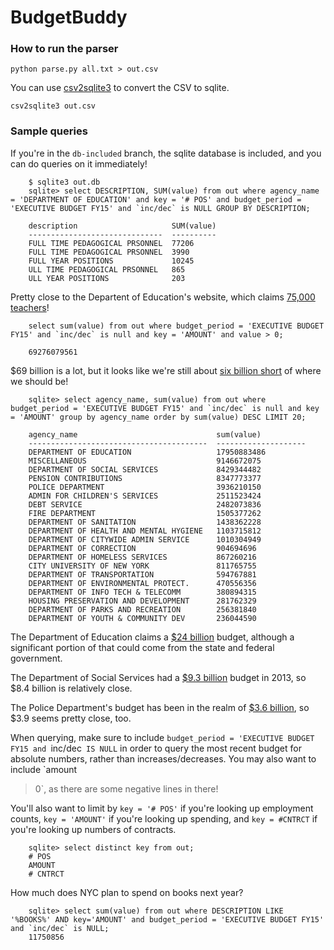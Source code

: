 # BudgetBuddy

### How to run the parser

`python parse.py all.txt > out.csv`

You can use [csv2sqlite3](https://github.com/talos/csv2sqlite3) to convert the
CSV to sqlite.

`csv2sqlite3 out.csv`

### Sample queries

If you're in the `db-included` branch, the sqlite database is included, and you
can do queries on it immediately!

```
    $ sqlite3 out.db
    sqlite> select DESCRIPTION, SUM(value) from out where agency_name = 'DEPARTMENT OF EDUCATION' and key = '# POS' and budget_period = 'EXECUTIVE BUDGET FY15' and `inc/dec` is NULL GROUP BY DESCRIPTION;

    description                     SUM(value)
    ------------------------------  ----------
    FULL TIME PEDAGOGICAL PRSONNEL  77206
    FULL TIME PEDAGOGICAL PRSONNEL  3990
    FULL YEAR POSITIONS             10245
    ULL TIME PEDAGOGICAL PRSONNEL   865
    ULL YEAR POSITIONS              203
```

Pretty close to the Departent of Education's website, which claims [75,000
teachers](http://schools.nyc.gov/AboutUs/default.htm)!

```
    select sum(value) from out where budget_period = 'EXECUTIVE BUDGET FY15' and `inc/dec` is null and key = 'AMOUNT' and value > 0;

    69276079561
```

$69 billion is a lot, but it looks like we're still about [six billion
short](http://www.therepublic.com/view/story/fdb1b34d1c6943d4bfcce37b63fb5491/US--NYC-Budget)
of where we should be!


```
    sqlite> select agency_name, sum(value) from out where budget_period = 'EXECUTIVE BUDGET FY15' and `inc/dec` is null and key = 'AMOUNT' group by agency_name order by sum(value) DESC LIMIT 20;

    agency_name                               sum(value)
    ----------------------------------------  --------------------
    DEPARTMENT OF EDUCATION                   17950883486
    MISCELLANEOUS                             9146672075
    DEPARTMENT OF SOCIAL SERVICES             8429344482
    PENSION CONTRIBUTIONS                     8347773377
    POLICE DEPARTMENT                         3936210150
    ADMIN FOR CHILDREN'S SERVICES             2511523424
    DEBT SERVICE                              2482073836
    FIRE DEPARTMENT                           1505377262
    DEPARTMENT OF SANITATION                  1438362228
    DEPARTMENT OF HEALTH AND MENTAL HYGIENE   1103715812
    DEPARTMENT OF CITYWIDE ADMIN SERVICE      1010304949
    DEPARTMENT OF CORRECTION                  904694696
    DEPARTMENT OF HOMELESS SERVICES           867260216
    CITY UNIVERSITY OF NEW YORK               811765755
    DEPARTMENT OF TRANSPORTATION              594767881
    DEPARTMENT OF ENVIRONMENTAL PROTECT.      470556356
    DEPARTMENT OF INFO TECH & TELECOMM        380894315
    HOUSING PRESERVATION AND DEVELOPMENT      281762329
    DEPARTMENT OF PARKS AND RECREATION        256381840
    DEPARTMENT OF YOUTH & COMMUNITY DEV       236044590
```

The Department of Education claims a [$24 billion](http://schools.nyc.gov/AboutUs/default.htm)
budget, although a significant portion of that could come from the state and
federal government.

The Department of Social Services had a [$9.3
billion](https://en.wikipedia.org/wiki/New_York_City_Human_Resources_Administration)
budget in 2013, so $8.4 billion is relatively close.

The Police Department's budget has been in the realm of [$3.6
billion](https://en.wikipedia.org/wiki/NYPD), so $3.9 seems pretty close, too.

When querying, make sure to include `budget_period = 'EXECUTIVE BUDGET FY15 and
`inc/dec` IS NULL` in order to query the most recent budget for absolute
numbers, rather than increases/decreases.  You may also want to include `amount 
> 0`, as there are some negative lines in there!

You'll also want to limit by `key = '# POS'` if you're looking up employment
counts, `key = 'AMOUNT'` if you're looking up spending, and `key = #CNTRCT`
if you're looking up numbers of contracts.

```
    sqlite> select distinct key from out;
    # POS
    AMOUNT
    # CNTRCT
```

How much does NYC plan to spend on books next year?

```
    sqlite> select sum(value) from out where DESCRIPTION LIKE '%BOOKS%' AND key='AMOUNT' and budget_period = 'EXECUTIVE BUDGET FY15' and `inc/dec` is NULL;
    11750856
```
